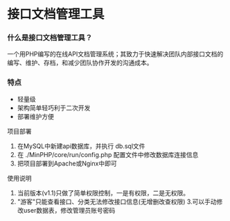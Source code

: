 # 接口文档管理工具

### 什么是接口文档管理工具？
一个用PHP编写的在线API文档管理系统；其致力于快速解决团队内部接口文档的编写、维护、存档，和减少团队协作开发的沟通成本。

### 特点
* 轻量级
* 架构简单轻巧利于二次开发
* 部署维护方便

项目部署
1. 在MySQL中新建api数据库，并执行 db.sql文件
2. 在 ./MinPHP/core/run/config.php 配置文件中修改数据库连接信息
3. 把项目部署到Apache或Nginx中即可

使用说明
1. 当前版本(v1.1)只做了简单权限控制，一是有权限，二是无权限。
2. "游客"只能查看接口、分类无法修改接口信息(无增删改查权限)
3.可以手动修改user数据表，修改管理员账号密码
